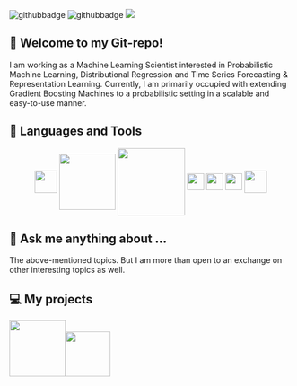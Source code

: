 ![githubbadge](https://img.shields.io/github/followers/StatMixedML?style=social)
![githubbadge](https://img.shields.io/github/stars/StatMixedML?style=social)
![](https://komarev.com/ghpvc/?username=StatMixedML&color=brightgreen&style=flat)

## :wave: Welcome to my Git-repo!

I am working as a Machine Learning Scientist interested in Probabilistic Machine Learning, Distributional Regression and Time Series Forecasting & Representation Learning. Currently, I am primarily occupied with extending Gradient Boosting Machines to a probabilistic setting in a scalable and easy-to-use manner.

## 💼 Languages and Tools 

<p align="center">  
  <img align="center" height="40" width="40" src="https://cdn.jsdelivr.net/gh/devicons/devicon/icons/python/python-original-wordmark.svg">
  <img align="center" height="100" width="100" src="https://cdn.jsdelivr.net/gh/devicons/devicon/icons/pytorch/pytorch-original-wordmark.svg">
  <img align="center" height="120" width="120" src="https://cdn.jsdelivr.net/gh/devicons/devicon/icons/tensorflow/tensorflow-original-wordmark.svg"> 
  <img align="center" height="30" width="30" src="https://cdn.jsdelivr.net/gh/devicons/devicon/icons/rstudio/rstudio-original.svg">
  <img align="center" height="30" width="30" src="https://cdn.jsdelivr.net/gh/devicons/devicon/icons/julia/julia-original.svg">
  <img align="center" height="30" width="30" src="https://cdn.jsdelivr.net/gh/devicons/devicon/icons/github/github-original.svg">
  <img align="center" height="40" width="40" src="https://cdn.jsdelivr.net/gh/devicons/devicon/icons/latex/latex-original.svg">  
</p>

## 💬 Ask me anything about ...

The above-mentioned topics. But I am more than open to an exchange on other interesting topics as well.


## 💻 My projects 

<p align="center">  

<img height="100.0px" src="https://github-readme-stats.vercel.app/api?username=StatMixedML&hide_title=true&hide_border=true&show_icons=true&include_all_commits=true&count_private=true&line_height=21&text_color=000&icon_color=000&theme=graywhite" /><!-- wi*quL3fcV --><img height="80.0px" 
src="https://github-readme-stats.vercel.app/api/top-langs/?username=StatMixedML&hide=html&hide_title=true&hide_border=true&layout=compact&langs_count=7&exclude_repo=comp426&text_color=000&icon_color=ffftheme=graywhite" /></a>
</p>




<!--
**StatMixedML/StatMixedML** is a ✨ _special_ ✨ repository because its `README.md` (this file) appears on your GitHub profile.

Here are some ideas to get you started:

- 🔭 I’m currently working on ...
- 🌱 I’m currently learning ...
- 👯 I’m looking to collaborate on ...
- 🤔 I’m looking for help with ...

- 📫 How to reach me: ...
- 😄 Pronouns: ...
- ⚡ Fun fact: ...
-->
